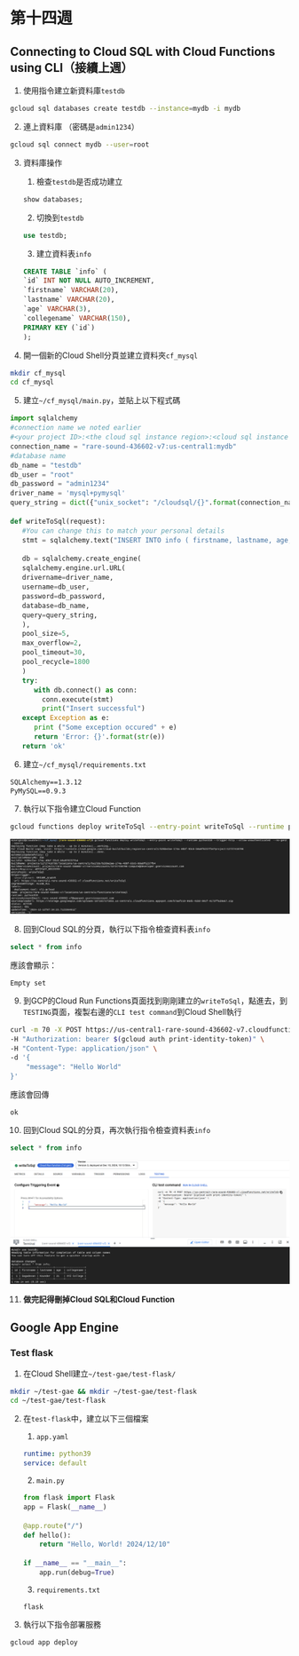 # 第十四週

## Connecting to Cloud SQL with Cloud Functions using CLI（接續上週）

1. 使用指令建立新資料庫`testdb`
```bash
gcloud sql databases create testdb --instance=mydb -i mydb
```

2. 連上資料庫 （密碼是`admin1234`）
```bash
gcloud sql connect mydb --user=root
```

3. 資料庫操作
    1. 檢查`testdb`是否成功建立
    ```sql
    show databases;
    ```

    2. 切換到`testdb`
    ```sql
    use testdb;
    ```

    3. 建立資料表`info`
    ```sql
    CREATE TABLE `info` (
    `id` INT NOT NULL AUTO_INCREMENT,
    `firstname` VARCHAR(20),
    `lastname` VARCHAR(20),
    `age` VARCHAR(3),
    `collegename` VARCHAR(150),
    PRIMARY KEY (`id`)
    );
    ```
4. 開一個新的Cloud Shell分頁並建立資料夾`cf_mysql`
```bash
mkdir cf_mysql
cd cf_mysql
```

5. 建立`~/cf_mysql/main.py`，並貼上以下程式碼
```python
import sqlalchemy
#connection name we noted earlier
#<your project ID>:<the cloud sql instance region>:<cloud sql instance name>
connection_name = "rare-sound-436602-v7:us-central1:mydb"
#database name
db_name = "testdb"
db_user = "root"
db_password = "admin1234"
driver_name = 'mysql+pymysql'
query_string = dict({"unix_socket": "/cloudsql/{}".format(connection_name)})

def writeToSql(request):
   #You can change this to match your personal details
   stmt = sqlalchemy.text("INSERT INTO info ( firstname, lastname, age, collegename) values ('Sagadevan', 'Kounder', '21', 'XYZ College')")

   db = sqlalchemy.create_engine(
   sqlalchemy.engine.url.URL(
   drivername=driver_name,
   username=db_user,
   password=db_password,
   database=db_name,
   query=query_string,
   ),
   pool_size=5,
   max_overflow=2,
   pool_timeout=30,
   pool_recycle=1800
   )
   try:
      with db.connect() as conn:
        conn.execute(stmt)
        print("Insert successful")
   except Exception as e:
      print ("Some exception occured" + e)
      return 'Error: {}'.format(str(e))
   return 'ok'
```

6. 建立`~/cf_mysql/requirements.txt`
```
SQLAlchemy==1.3.12
PyMySQL==0.9.3
```

7. 執行以下指令建立Cloud Function
```bash
gcloud functions deploy writeToSql --entry-point writeToSql --runtime python310 --trigger-http --allow-unauthenticated  --no-gen2 --source .
```
![](src/linux-2024121001.png)

8. 回到Cloud SQL的分頁，執行以下指令檢查資料表`info`
```sql
select * from info
```
應該會顯示：
```
Empty set
```

9. 到GCP的Cloud Run Functions頁面找到剛剛建立的`writeToSql`，點進去，到`TESTING`頁面，複製右邊的`CLI test command`到Cloud Shell執行
```bash
curl -m 70 -X POST https://us-central1-rare-sound-436602-v7.cloudfunctions.net/writeToSql \
-H "Authorization: bearer $(gcloud auth print-identity-token)" \
-H "Content-Type: application/json" \
-d '{
    "message": "Hello World"
}'
```
應該會回傳
```
ok
```

10. 回到Cloud SQL的分頁，再次執行指令檢查資料表`info`
```sql
select * from info
```
![](src/linux-2024121002.png)

11. **做完記得刪掉Cloud SQL和Cloud Function**

## Google App Engine
### Test flask
1. 在Cloud Shell建立`~/test-gae/test-flask/`
```bash
mkdir ~/test-gae && mkdir ~/test-gae/test-flask
cd ~/test-gae/test-flask
```

2. 在`test-flask`中，建立以下三個檔案
    1. `app.yaml`
    ```yaml
    runtime: python39
    service: default
    ```

    2. `main.py`
    ```python
    from flask import Flask
    app = Flask(__name__)

    @app.route("/")
    def hello():
        return "Hello, World! 2024/12/10"

    if __name__ == "__main__":
        app.run(debug=True)
    ```

    3. `requirements.txt`
    ```
    flask
    ```

3. 執行以下指令部署服務
```
gcloud app deploy
```
